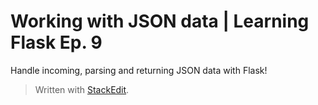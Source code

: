 
# Working with JSON data | Learning Flask Ep. 9

Handle incoming, parsing and returning JSON data with Flask!








> Written with [StackEdit](https://pythonise.com/series/learning-flask/working-with-json-in-flask).
<!--stackedit_data:
eyJoaXN0b3J5IjpbMTM4MjU4ODgyMF19
-->
